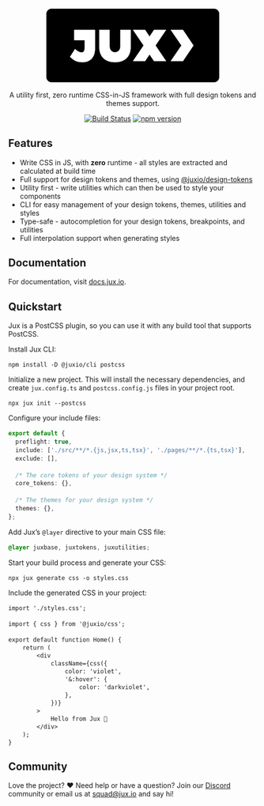 <p align="center">
  <a href="https://www.jux.io" target="_blank">
    <img alt="Jux" src="website/src/assets/JuxButtonWhite.png" width="350">
  </a>
</p>

<p align="center">
A utility first, zero runtime CSS-in-JS framework with full design tokens and themes support.
</p>

<p align="center">
    <a href="https://github.com/jux-io/toolkit/actions"><img src="https://github.com/jux-io/toolkit/actions/workflows/release.yml/badge.svg" alt="Build Status"></a>
    <a href="https://www.npmjs.com/package/@juxio/cli"><img src="https://img.shields.io/badge/commitizen-friendly-brightgreen.svg" alt="npm version"></a>
</p>

## Features
- Write CSS in JS, with **zero** runtime - all styles are extracted and calculated at build time
- Full support for design tokens and themes, using [@juxio/design-tokens](packages/design-tokens/README.md)
- Utility first - write utilities which can then be used to style your components
- CLI for easy management of your design tokens, themes, utilities and styles
- Type-safe - autocompletion for your design tokens, breakpoints, and utilities
- Full interpolation support when generating styles

## Documentation

For documentation, visit [docs.jux.io](https://docs.jux.io).

## Quickstart

Jux is a PostCSS plugin, so you can use it with any build tool that supports PostCSS.

Install Jux CLI:
```
npm install -D @juxio/cli postcss
```

Initialize a new project. This will install the necessary dependencies, and create `jux.config.ts` and `postcss.config.js` files in your project root.
```
npx jux init --postcss
```
   
Configure your include files:
```typescript
export default {
  preflight: true,
  include: ['./src/**/*.{js,jsx,ts,tsx}', './pages/**/*.{ts,tsx}'],
  exclude: [],

  /* The core tokens of your design system */
  core_tokens: {},

  /* The themes for your design system */
  themes: {},
};
```
   
Add Jux’s `@layer` directive to your main CSS file:
```css
@layer juxbase, juxtokens, juxutilities;
```
   
Start your build process and generate your CSS:
```
npx jux generate css -o styles.css
```
   
Include the generated CSS in your project:
```tsx
import './styles.css';

import { css } from '@juxio/css';

export default function Home() {
    return (
        <div
            className={css({
                color: 'violet',
                '&:hover': {
                    color: 'darkviolet',
                },
            })}
        >
            Hello from Jux 🤖
        </div>
    );
}
```

## Community

Love the project? ♥️ Need help or have a question? Join our [Discord](https://discord.gg) community or email us at [squad@jux.io](mailto:squad@jux.io) and say hi!

